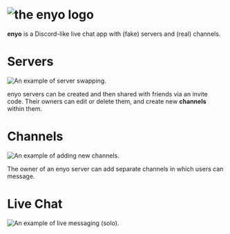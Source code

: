 # ![the enyo logo](https://i.ibb.co/n7c4ff5/image.png)

**enyo** is a Discord-like live chat app with (fake) servers and (real) channels.


# Servers

![An example of server swapping.](https://i.ibb.co/Fb0fb8W/Screen-Recording-2019-09-20-at-1-58-32-PM-mov.gif)

enyo servers can be created and then shared with friends via an invite code. Their owners can edit or delete them, and create new **channels** within them.

# Channels

![An example of adding new channels.](https://i.ibb.co/41JPM2v/Screen-Recording-2019-09-20-at-3-31-02-PM-mov.gif)

The owner of an enyo server can add separate channels in which users can message.

# Live Chat

![An example of live messaging (solo).](https://i.ibb.co/vB2FdqN/Screen-Recording-2019-09-20-at-2-32-20-PM-mov.gif)
